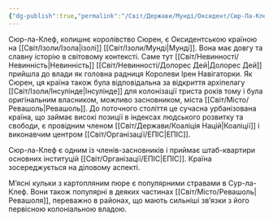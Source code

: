 ```yaml
---
{"dg-publish":true,"permalink":"/Світ/Держави/Мунді/Оксидент/Сюр-Ла-Клеф/"}
---
```


Сюр-ла-Клеф, колишнє королівство Сюрен, є Оксидентською країною на [[Світ/Ізоли/Ізола\|ізолі]] [[Світ/Ізоли/Мунді\|Мунді]]. Вона має довгу та славну історію в світовому контексті. Саме тут [[Світ/Невинності/Невинність\|Невинність]] [[Світ/Невинності/Долорес Дей\|Долорес Дей]] прийшла до влади як головна радниця Королеви Ірен Навігаторки. Як Сюрен, ця країна також була відповідальна за відкриття архіпелагу [[Світ/Ізоли/Інсулінде\|Інсулінде]] для колонізації триста років тому і була оригінальним власником, можливо засновником, міста [[Світ/Місто/Ревашоль\|Ревашоль]]. До поточного століття це сучасна урбанізована країна, що займає високі позиції в індексах людського розвитку та свободи, є провідним членом [[Світ/Держави/Коаліція Націй\|Коаліції]] і виконавчим центром [[Світ/Організації/ЕПІС\|ЕПІС]].

Сюр-ла-Клеф є одним із членів-засновників і приймає штаб-квартири основних інституцій [[Світ/Організації/ЕПІС\|ЕПІС]]. Країна зосереджується на діловому аспекті.

М’ясні кульки з картопляним пюре є популярними стравами в Сур-ла-Клеф. Вони також популярні в деяких частинах [[Світ/Місто/Ревашоль\|Ревашоля]], переважно в районах, що мають сильніші зв’язки з його первісною колоніальною владою.